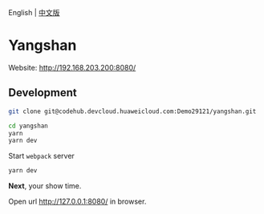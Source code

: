 English | [中文版][readm-cn]

# Yangshan

Website: http://192.168.203.200:8080/

## Development

```zsh
git clone git@codehub.devcloud.huaweicloud.com:Demo29121/yangshan.git

cd yangshan
yarn
yarn dev
```

Start `webpack` server

```zsh
yarn dev
```
**Next**, your show time.

Open url http://127.0.0.1:8080/ in browser.

[readm-cn]: https://devcloud.huaweicloud.com/codehub/project/933940192fa2419b91ee3c8905a3b107/codehub/591388/file?ref=master&path=README.zh-CN.md
